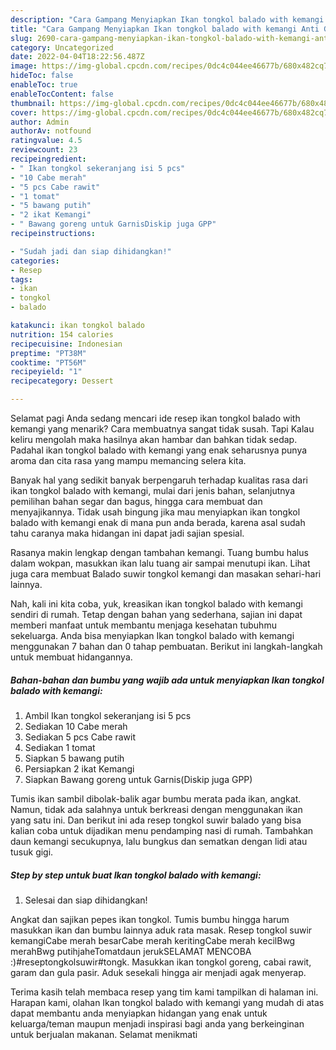 ```yaml
---
description: "Cara Gampang Menyiapkan Ikan tongkol balado with kemangi Anti Gagal"
title: "Cara Gampang Menyiapkan Ikan tongkol balado with kemangi Anti Gagal"
slug: 2690-cara-gampang-menyiapkan-ikan-tongkol-balado-with-kemangi-anti-gagal
category: Uncategorized
date: 2022-04-04T18:22:56.487Z
image: https://img-global.cpcdn.com/recipes/0dc4c044ee46677b/680x482cq70/ikan-tongkol-balado-with-kemangi-foto-resep-utama.jpg
hideToc: false
enableToc: true
enableTocContent: false
thumbnail: https://img-global.cpcdn.com/recipes/0dc4c044ee46677b/680x482cq70/ikan-tongkol-balado-with-kemangi-foto-resep-utama.jpg
cover: https://img-global.cpcdn.com/recipes/0dc4c044ee46677b/680x482cq70/ikan-tongkol-balado-with-kemangi-foto-resep-utama.jpg
author: Admin
authorAv: notfound
ratingvalue: 4.5
reviewcount: 23
recipeingredient:
- " Ikan tongkol sekeranjang isi 5 pcs"
- "10 Cabe merah"
- "5 pcs Cabe rawit"
- "1 tomat"
- "5 bawang putih"
- "2 ikat Kemangi"
- " Bawang goreng untuk GarnisDiskip juga GPP"
recipeinstructions:

- "Sudah jadi dan siap dihidangkan!"
categories:
- Resep
tags:
- ikan
- tongkol
- balado

katakunci: ikan tongkol balado 
nutrition: 154 calories
recipecuisine: Indonesian
preptime: "PT38M"
cooktime: "PT56M"
recipeyield: "1"
recipecategory: Dessert

---
```



Selamat pagi Anda sedang mencari ide resep ikan tongkol balado with kemangi yang menarik? Cara membuatnya sangat tidak susah. Tapi Kalau keliru mengolah maka hasilnya akan hambar dan bahkan tidak sedap. Padahal ikan tongkol balado with kemangi yang enak seharusnya punya aroma dan cita rasa yang mampu memancing selera kita.


Banyak hal yang sedikit banyak berpengaruh terhadap kualitas rasa dari ikan tongkol balado with kemangi, mulai dari jenis bahan, selanjutnya pemilihan bahan segar dan bagus, hingga cara membuat dan menyajikannya. Tidak usah bingung jika mau menyiapkan ikan tongkol balado with kemangi enak di mana pun anda berada, karena asal sudah tahu caranya maka hidangan ini dapat jadi sajian spesial.

Rasanya makin lengkap dengan tambahan kemangi. Tuang bumbu halus dalam wokpan, masukkan ikan lalu tuang air sampai menutupi ikan. Lihat juga cara membuat Balado suwir tongkol kemangi dan masakan sehari-hari lainnya.


Nah, kali ini kita coba, yuk, kreasikan ikan tongkol balado with kemangi sendiri di rumah. Tetap dengan bahan yang sederhana, sajian ini dapat memberi manfaat untuk membantu menjaga kesehatan tubuhmu sekeluarga. Anda bisa menyiapkan Ikan tongkol balado with kemangi menggunakan 7 bahan dan 0 tahap pembuatan. Berikut ini langkah-langkah untuk membuat hidangannya.

<!--inarticleads1-->

##### Bahan-bahan dan bumbu yang wajib ada untuk menyiapkan Ikan tongkol balado with kemangi:

1. Ambil  Ikan tongkol sekeranjang isi 5 pcs
1. Sediakan 10 Cabe merah
1. Sediakan 5 pcs Cabe rawit
1. Sediakan 1 tomat
1. Siapkan 5 bawang putih
1. Persiapkan 2 ikat Kemangi
1. Siapkan  Bawang goreng untuk Garnis(Diskip juga GPP)


Tumis ikan sambil dibolak-balik agar bumbu merata pada ikan, angkat. Namun, tidak ada salahnya untuk berkreasi dengan menggunakan ikan yang satu ini. Dan berikut ini ada resep tongkol suwir balado yang bisa kalian coba untuk dijadikan menu pendamping nasi di rumah. Tambahkan daun kemangi secukupnya, lalu bungkus dan sematkan dengan lidi atau tusuk gigi. 

<!--inarticleads2-->

##### Step by step untuk buat Ikan tongkol balado with kemangi:


1. Selesai dan siap dihidangkan!

Angkat dan sajikan pepes ikan tongkol. Tumis bumbu hingga harum masukkan ikan dan bumbu lainnya aduk rata masak. Resep tongkol suwir kemangiCabe merah besarCabe merah keritingCabe merah kecilBwg merahBwg putihjaheTomatdaun jerukSELAMAT MENCOBA :)#reseptongkolsuwir#tongk. Masukkan ikan tongkol goreng, cabai rawit, garam dan gula pasir. Aduk sesekali hingga air menjadi agak menyerap. 

Terima kasih telah membaca resep yang tim kami tampilkan di halaman ini. Harapan kami, olahan Ikan tongkol balado with kemangi yang mudah di atas dapat membantu anda menyiapkan hidangan yang enak untuk keluarga/teman maupun menjadi inspirasi bagi anda yang berkeinginan untuk berjualan makanan. Selamat menikmati
